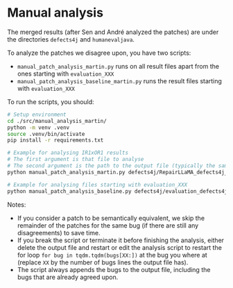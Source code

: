 # Manual analysis

The merged results (after Sen and André analyzed the patches) are under the directories `defects4j` and `humanevaljava`.

To analyze the patches we disagree upon, you have two scripts:
- `manual_patch_analysis_martin.py` runs on all result files apart from the ones starting with `evaluation_XXX`
- `manual_patch_analysis_baseline_martin.py` runs the result files starting with `evaluation_XXX`

To run the scripts, you should:

```bash
# Setup environment
cd ./src/manual_analysis_martin/
python -m venv .venv
source .venv/bin/activate
pip install -r requirements.txt

# Example for analysing IR1xOR1 results
# The first argument is that file to analyse
# The second argument is the path to the output file (typically the same name but replace merged with martin)
python manual_patch_analysis_martin.py defects4j/RepairLLaMA_defects4j_f2f_bugs_results_ir1_or1_merged.jsonl defects4j/RepairLLaMA_defects4j_f2f_bugs_results_ir1_or1_martin.jsonl

# Example for analysing files starting with evaluation_XXX
python manual_patch_analysis_baseline.py defects4j/evaluation_defects4j_zero-shot-cloze_model-best-llr_merged.jsonl defects4j/evaluation_defects4j_zero-shot-cloze_model-best-llr_martin.jsonl
```

Notes:
- If you consider a patch to be semantically equivalent, we skip the remainder of the patches for the same bug (if there are still any disagreements) to save time.
- If you break the script or terminate it before finishing the analysis, either delete the output file and restart or edit the analysis script to restart the for loop `for bug in tqdm.tqdm(bugs[XX:])` at the bug you where at (replace `XX` by the number of bugs lines the output file has).
- The script always appends the bugs to the output file, including the bugs that are already agreed upon.
